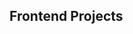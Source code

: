 ## Frontend Projects
<!--[<img src="https://github.com/NishitaErvantikar9/Frontend-Projects/blob/main/Images/image_part_001.jpg" height="150px" width="200px">]()[<img src="https://github.com/NishitaErvantikar9/Frontend-Projects/blob/main/Images/image_part_002.jpg" height="150px" width="200px">]()[<img src="https://github.com/NishitaErvantikar9/Frontend-Projects/blob/main/Images/image_part_003.jpg" height="150px" width="200px">]()[<img src="https://github.com/NishitaErvantikar9/Frontend-Projects/blob/main/Images/image_part_004.jpg" height="150px" width="200px">]()[<img src="https://github.com/NishitaErvantikar9/Frontend-Projects/blob/main/Images/image_part_005.jpg" height="150px" width="200px">]()[<img src="https://github.com/NishitaErvantikar9/Frontend-Projects/blob/main/Images/image_part_006.jpg" height="150px" width="200px">]()[<img src="https://github.com/NishitaErvantikar9/Frontend-Projects/blob/main/Images/image_part_007.jpg" height="150px" width="200px">]()[<img src="https://github.com/NishitaErvantikar9/Frontend-Projects/blob/main/Images/image_part_008.jpg" height="150px" width="200px">]()[<img src="https://github.com/NishitaErvantikar9/Frontend-Projects/blob/main/Images/image_part_009.jpg" height="150px" width="200px">]()[<img src="https://github.com/NishitaErvantikar9/Frontend-Projects/blob/main/Images/image_part_010.jpg" height="150px" width="200px">]()[<img src="https://github.com/NishitaErvantikar9/Frontend-Projects/blob/main/Images/image_part_011.jpg" height="150px" width="200px">]()[<img src="https://github.com/NishitaErvantikar9/Frontend-Projects/blob/main/Images/image_part_012.jpg" height="150px" width="200px">]()[<img src="https://github.com/NishitaErvantikar9/Frontend-Projects/blob/main/Images/image_part_013.jpg" height="150px" width="200px">]()[<img src="https://github.com/NishitaErvantikar9/Frontend-Projects/blob/main/Images/image_part_014.jpg" height="150px" width="200px">]()-->
